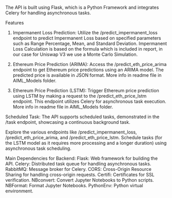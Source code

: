 The API is built using Flask, which is a Python Framework and integrates Celery for handling asynchronous tasks.

Features
1. Impermanent Loss Prediction: Utilize the /predict_impermanent_loss endpoint to predict Impermanent Loss based on specified parameters such as Range Percentage, Mean, and Standard Deviation. Impermanent Loss Calculation is based on the formula which is included in report, in our case for Uniswap V3 we use a Monte Carlo Simulation.

2. Ethereum Price Prediction (ARIMA): Access the /predict_eth_price_arima endpoint to get Ethereum price predictions using an ARIMA model. The predicted price is available in JSON format. More info in readme file in AIML_Models folder.

3. Ethereum Price Prediction (LSTM): Trigger Ethereum price prediction using LSTM by making a request to the /predict_eth_price_lstm endpoint. This endpoint utilizes Celery for asynchronous task execution. More info in readme file in AIML_Models folder.

Scheduled Task: The API supports scheduled tasks, demonstrated in the /task endpoint, showcasing a continuous background task.

Explore the various endpoints like /predict_impermanent_loss, /predict_eth_price_arima, and /predict_eth_price_lstm. Schedule tasks (for the LSTM model as it requires more processing and a longer duration) using asynchronous task scheduling.

Main Dependencies for Backend:
Flask: Web framework for building the API.
Celery: Distributed task queue for handling asynchronous tasks.
RabbitMQ: Message broker for Celery.
CORS: Cross-Origin Resource Sharing for handling cross-origin requests.
Certifi: Certificates for SSL verification.
NBconvert: Convert Jupyter Notebooks to Python scripts.
NBFormat: Format Jupyter Notebooks.
PythonEnv: Python virtual environment.